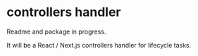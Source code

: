 # controllers handler

Readme and package in progress.

It will be a React / Next.js controllers handler for lifecycle tasks.
